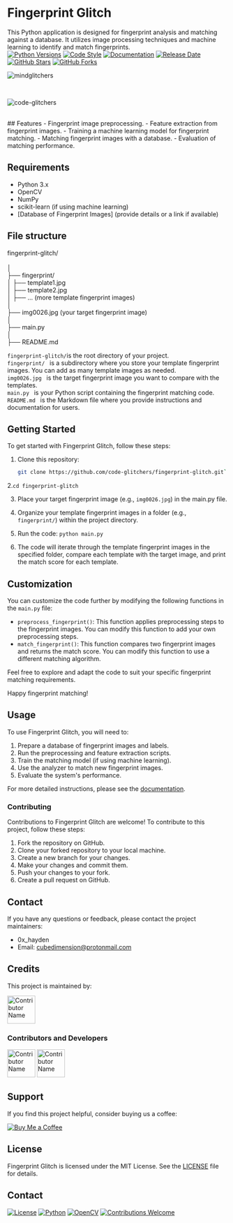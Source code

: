 # Fingerprint Glitch
This Python application is designed for fingerprint analysis and matching against a database. It utilizes image processing techniques and machine learning to identify and match fingerprints.<br>
[![Python Versions](https://img.shields.io/badge/Python-3.6%20%7C%203.7%20%7C%203.8%20%7C%203.9-blue.svg)](https://www.python.org/)
[![Code Style](https://img.shields.io/badge/Code%20Style-PEP8-blue.svg)](https://www.python.org/dev/peps/pep-0008/) [![Documentation](https://img.shields.io/badge/Documentation-GitHub%20Pages-blue.svg)](https://code-glitchers.github.io/doc.html)
 [![Release Date](https://img.shields.io/badge/Release-September%202023-blue.svg)](CHANGELOG.md) [![GitHub Stars](https://img.shields.io/github/stars/code-glitchers/fingerprint-glitch.svg?style=social)](https://github.com/code-glitchers/fingerprint-glitch/stargazers)
[![GitHub Forks](https://img.shields.io/github/forks/code-glitchers/fingerprint-glitch.svg?style=social)](https://github.com/code-glitchers/fingerprint-glitch/network/members)
<center><p align="left"> <img src="https://komarev.com/ghpvc/?username=mindglitchers&label=Profile%20views&color=0e75b6&style=flat" alt="mindglitchers" /> </p></center>
<br>
<center><p align="left"> <img src="https://komarev.com/ghpvc/?username=code-glitchers&label=Profile%20views&color=0e75b6&style=flat" alt="code-glitchers" /> </p></center>
<br>
## Features
- Fingerprint image preprocessing.
- Feature extraction from fingerprint images.
- Training a machine learning model for fingerprint matching.
- Matching fingerprint images with a database.
- Evaluation of matching performance.

## Requirements
- Python 3.x
- OpenCV
- NumPy
- scikit-learn (if using machine learning)
- [Database of Fingerprint Images] (provide details or a link if available)
  
## File structure
fingerprint-glitch/<br><br>
│<br>
├── fingerprint/<br>
│   ├── template1.jpg<br>
│   ├── template2.jpg<br>
│   ├── ... (more template   fingerprint images)<br>
│<br>
├── img0026.jpg (your target fingerprint image)<br>
│<br>
├── main.py<br>
│<br>
├── README.md<br>

 `fingerprint-glitch/`is the root directory of your project. <br>
 `fingerprint/ ` is a subdirectory where you store your template fingerprint images. You can add as many template images as needed. <br>
 `img0026.jpg ` is the target fingerprint image you want to compare with the templates. <br>
 `main.py ` is your Python script containing the fingerprint matching code.
  `README.md ` is the Markdown file where you provide instructions and documentation for users.

## Getting Started
To get started with Fingerprint Glitch, follow these steps:

1. Clone this repository:
   ```bash
   git clone https://github.com/code-glitchers/fingerprint-glitch.git`
2.`cd fingerprint-glitch`

3. Place your target fingerprint image (e.g., `img0026.jpg`) in the main.py file.

4. Organize your template fingerprint images in a folder (e.g., `fingerprint/`) within the project directory.

5. Run the code:
 `python main.py`


6. The code will iterate through the template fingerprint images in the specified folder, compare each template with the target image, and print the match score for each template.

## Customization

You can customize the code further by modifying the following functions in the `main.py` file:

* `preprocess_fingerprint()`: This function applies preprocessing steps to the fingerprint images. You can modify this function to add your own preprocessing steps.
* `match_fingerprint()`: This function compares two fingerprint images and returns the match score. You can modify this function to use a different matching algorithm.

Feel free to explore and adapt the code to suit your specific fingerprint matching requirements.

Happy fingerprint matching!



## Usage

To use Fingerprint Glitch, you will need to:

1. Prepare a database of fingerprint images and labels.
2. Run the preprocessing and feature extraction scripts.
3. Train the matching model (if using machine learning).
4. Use the analyzer to match new fingerprint images.
5. Evaluate the system's performance.

For more detailed instructions, please see the [documentation](docs/index.md).

### Contributing

Contributions to Fingerprint Glitch are welcome! To contribute to this project, follow these steps:

1. Fork the repository on GitHub.
2. Clone your forked repository to your local machine.
3. Create a new branch for your changes.
4. Make your changes and commit them.
5. Push your changes to your fork.
6. Create a pull request on GitHub.
## Contact

If you have any questions or feedback, please contact the project maintainers:

* 0x_hayden
* Email: cubedimension@protonmail.com
## Credits

This project is maintained by:

[<img src="https://avatars.githubusercontent.com/u/135024483?s=48&v=4" width="64" height="64" alt="Contributor Name">](https://github.com/code-glitchers)

### Contributors and Developers

[<img src="https://avatars.githubusercontent.com/u/67865621?s=64&v=4" width="64" height="64" alt="Contributor Name">](https://github.com/mindglitchers)
[<img src="https://avatars.githubusercontent.com/u/116929670?s=64&v=4" width="64" height="64" alt="Contributor Name">](https://github.com/AldrinCode)


## Support

If you find this project helpful, consider buying us a coffee:

[![Buy Me a Coffee](https://img.shields.io/badge/Buy%20Me%20a%20Coffee-%23FFDD00?style=for-the-badge&logo=ko-fi&logoColor=white)](https://ko-fi.com/ciph3r#pageMessageModal)


## License

Fingerprint Glitch is licensed under the MIT License. See the [LICENSE](LICENSE) file for details.
## Contact


   
[![License](https://img.shields.io/badge/License-MIT-blue.svg)](LICENSE.md)
[![Python](https://img.shields.io/badge/Python-3.x-brightgreen.svg)](https://www.python.org/)
[![OpenCV](https://img.shields.io/badge/OpenCV-4.x-orange.svg)](https://opencv.org/)
[![Contributions Welcome](https://img.shields.io/badge/Contributions-Welcome-brightgreen.svg)](CONTRIBUTING.md)





